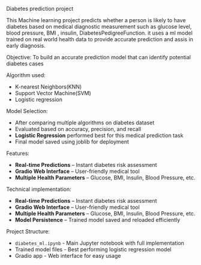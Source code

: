 Diabetes prediction project


This Machine learning project predicts whether a person is likely to have diabetes based on medical diagnostic measurement such as glucose level, blood pressure, BMI , insulin, DiabetesPedigreeFunction. it uses a ml model trained on real world  health data to provide accurate prediction and assis in early diagnosis.

Objective:
To build an accurate prediction model that can identify potential diabetes cases

Algorithm used:
- K-nearest Neighbors(KNN)
- Support Vector Machine(SVM)
- Logistic regression
  
Model Selection:
- After comparing multiple algorithms on diabetes dataset
- Evaluated based on accuracy, precision, and recall
- **Logistic Regression** performed best for this medical prediction task
- Final model saved using joblib for deployment
  
 Features:
- **Real-time Predictions** – Instant diabetes risk assessment  
- **Gradio Web Interface** – User-friendly medical tool  
- **Multiple Health Parameters** – Glucose, BMI, Insulin, Blood Pressure, etc.
  
Technical implementation:
- **Real-time Predictions** – Instant diabetes risk assessment  
- **Gradio Web Interface** – User-friendly medical tool  
- **Multiple Health Parameters** – Glucose, BMI, Insulin, Blood Pressure, etc.  
- **Model Persistence** – Trained model saved and reloaded efficiently

Project Structure:

- `diabetes_ml.ipynb` - Main Jupyter notebook with full implementation
- Trained model files - Best performing logistic regression model
- Gradio app - Web interface for easy usage
